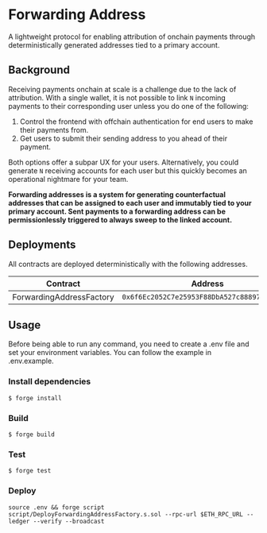 # Forwarding Address

A lightweight protocol for enabling attribution of onchain payments through deterministically generated addresses tied to a primary account.

## Background

Receiving payments onchain at scale is a challenge due to the lack of attribution. With a single wallet, it is not possible to link `N` incoming payments to their corresponding user unless you do one of the following:

1. Control the frontend with offchain authentication for end users to make their payments from.
2. Get users to submit their sending address to you ahead of their payment.

Both options offer a subpar UX for your users. Alternatively, you could generate `N` receiving accounts for each user but this quickly becomes an operational nightmare for your team.

**Forwarding addresses is a system for generating counterfactual addresses that can be assigned to each user and immutably tied to your primary account. Sent payments to a forwarding address can be permissionlessly triggered to always sweep to the linked account.**

## Deployments

All contracts are deployed deterministically with the following addresses.

| Contract                 | Address                                      |
| ------------------------ | -------------------------------------------- |
| ForwardingAddressFactory | `0x6f6Ec2052C7e25953F88DbA527c88897888Ed022` |

## Usage

Before being able to run any command, you need to create a .env file and set your environment variables. You can follow the example in .env.example.

### Install dependencies

```shell
$ forge install
```

### Build

```shell
$ forge build
```

### Test

```shell
$ forge test
```

### Deploy

```shell
source .env && forge script script/DeployForwardingAddressFactory.s.sol --rpc-url $ETH_RPC_URL --ledger --verify --broadcast
```
